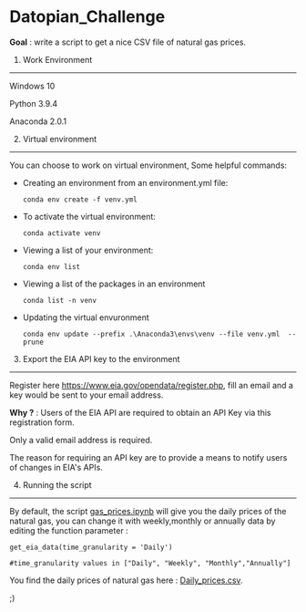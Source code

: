 # Datopian_Challenge

__Goal__ : write a script to get a nice CSV file of natural gas prices.


1. Work Environment 
------
Windows 10

Python 3.9.4

Anaconda 2.0.1

2. Virtual environment 
------
You can choose to work on virtual environment, Some helpful commands:

* Creating an environment from an environment.yml file:

  `conda env create -f venv.yml` 

* To activate the virtual environment:

  `conda activate venv`
  
* Viewing a list of your environment:

  `conda env list`

* Viewing a list of the packages in an environment

  `conda list -n venv`

* Updating the virtual envuronment

  `conda env update --prefix .\Anaconda3\envs\venv --file venv.yml  --prune`

3. Export the EIA API key to the environment
------
Register here https://www.eia.gov/opendata/register.php, fill an email and a key would be sent to your email address.

__Why ?__ : Users of the EIA API are required to obtain an API Key via this registration form.

Only a valid email address is required. 

The reason for requiring an API key are to provide a means to notify users of changes in EIA's APIs.

4. Running the script  
------   
By default, the script [gas_prices.ipynb](https://github.com/Ouissamthn/Datopian_Challenge/blob/master/gas_prices.ipynb)  will give  you the daily prices of the natural gas, you can change it with weekly,monthly or annually data by editing the function parameter :

`get_eia_data(time_granularity = 'Daily')` 

`#time_granularity values in ["Daily", "Weekly", "Monthly","Annually"]`

You find the daily prices of natural gas here : [Daily_prices.csv](https://github.com/Ouissamthn/Datopian_Challenge/blob/master/GasPrices/Daily_prices.csv).


;)
